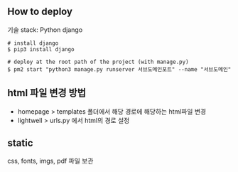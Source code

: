 ## How to deploy
기술 stack: Python django

```shell
# install django
$ pip3 install django

# deploy at the root path of the project (with manage.py)
$ pm2 start "python3 manage.py runserver 서브도메인포트" --name "서브도메인"
```

## html 파일 변경 방법
* homepage > templates 폴더에서 해당 경로에 해당하는 html파일 변경
* lightwell > urls.py 에서 html의 경로 설정

## static
css, fonts, imgs, pdf 파일 보관